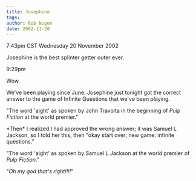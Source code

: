 ```yaml
---
title: Josephine
tags: 
author: Rob Nugen
date: 2002-11-20
---
```


<p class=date>7:43pm CST Wednesday 20 November 2002</p>

<p>Josephine is the best splinter getter outer ever.</p>

<p class=date>9:29pm</p>

<p>Wow.</p>

<p>We've been playing since June.  Josephine just tonight got the
correct answer to the game of Infinite Questions that we've been
playing.</p>

<p>"The word 'aight' as spoken by John Travolta in the beginning of
<em>Pulp Fiction</em> at the world premier."</p>

<p>*Then* I realized I had approved the wrong answer; it was Samuel L
Jackson, so I told her this, then "okay start over; new game: infinite
questions."</p>

<p>"The word 'aight' as spoken by Samuel L Jackson at the world
premier of <em>Pulp Fiction</em>."</p>

<p>"<em>Oh my god that's right!!!!</em>"</p>
